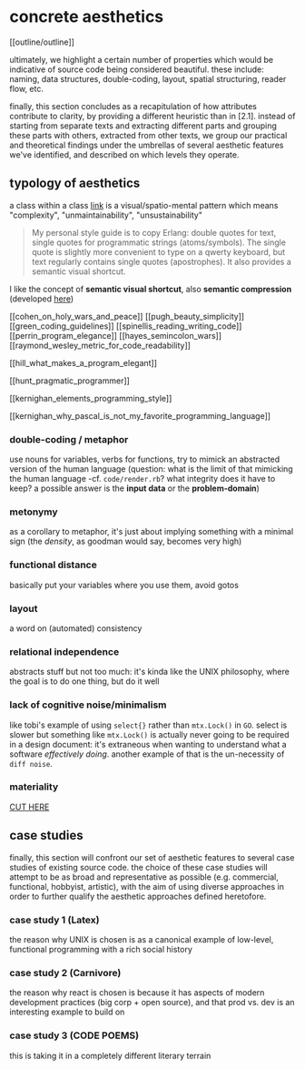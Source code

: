 # concrete aesthetics

[[outline/outline]]

ultimately, we highlight a certain number of properties which would be indicative of source code being considered beautiful. these include:  naming, data structures, double-coding, layout, spatial structuring, reader flow, etc.

finally, this section concludes as a recapitulation of how attributes contribute to clarity, by providing a different heuristic than in [2.1]. instead of starting from separate texts and extracting different parts and grouping these parts with others, extracted from other texts, we group our practical and theoretical findings under the umbrellas of several aesthetic features we've identified, and described on which levels they operate.

## typology of aesthetics

a class within a class [link](https://blog.royalsloth.eu/posts/the-complexity-that-lives-in-the-gui/) is a visual/spatio-mental pattern which means "complexity", "unmaintainability", "unsustainability"

> My personal style guide is to copy Erlang: double quotes for text, single quotes for programmatic strings (atoms/symbols). The single quote is slightly more convenient to type on a qwerty keyboard, but text regularly contains single quotes (apostrophes). It also provides a semantic visual shortcut.

I like the concept of **semantic visual shortcut**, also **semantic compression** (developed [here](https://caseymuratori.com/blog_0015))

[[cohen_on_holy_wars_and_peace]]
[[pugh_beauty_simplicity]]
[[green_coding_guidelines]]
[[spinellis_reading_writing_code]]
[[perrin_program_elegance]]
[[hayes_semincolon_wars]]
[[raymond_wesley_metric_for_code_readability]]

[[hill_what_makes_a_program_elegant]]

[[hunt_pragmatic_programmer]]

[[kernighan_elements_programming_style]]

[[kernighan_why_pascal_is_not_my_favorite_programming_language]]

### double-coding / metaphor

use nouns for variables, verbs for functions, try to mimick an abstracted version of the human language (question: what is the limit of that mimicking the human language -cf. `code/render.rb`? what integrity does it have to keep? a possible answer is the **input data** or the **problem-domain**)

### metonymy

as a corollary to metaphor, it's just about implying something with a minimal sign (the *density*, as goodman would say, becomes very high)

### functional distance

basically put your variables where you use them, avoid gotos

### layout

a word on (automated) consistency

### relational independence

abstracts stuff but not too much: it's kinda like the UNIX philosophy, where the goal is to do one thing, but do it well

### lack of cognitive noise/minimalism

like tobi's example of using `select{}` rather than `mtx.Lock()` in `GO`. select is slower but something like `mtx.Lock()` is actually never going to be required in a design document: it's extraneous when wanting to understand what a software *effectively doing*. another example of that is the un-necessity of `diff noise`.

### materiality

[CUT HERE](http://www.phrack.org/issues/50/16.html#article)

## case studies

finally, this section will confront our set of aesthetic features to several case studies of existing source code. the choice of these case studies will attempt to be as broad and representative as possible (e.g. commercial, functional, hobbyist, artistic), with the aim of using diverse approaches in order to further qualify the aesthetic approaches defined heretofore.

### case study 1 (Latex)

the reason why UNIX is chosen is as a canonical example of low-level, functional programming with a rich social history

### case study 2 (Carnivore)

the reason why react is chosen is because it has aspects of modern development practices (big corp + open source), and that prod vs. dev is an interesting example to build on

### case study 3 (CODE POEMS)

this is taking it in a completely different literary terrain